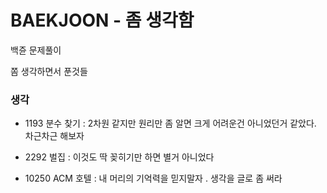 # BAEKJOON - 좀 생각함

백쥰 문제풀이

쫌 생각하면서 푼것들

### 생각

- 1193 분수 찾기 : 2차원 같지만 원리만 좀 알면 크게 어려운건 아니었던거 같았다. 차근차근 해보자

- 2292 벌집 : 이것도 딱 꽂히기만 하면 별거 아니었다

- 10250 ACM 호텔 : 내 머리의 기억력을 믿지말자 . 생각을 글로 좀 써라